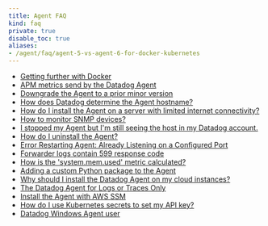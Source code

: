 ```yaml
---
title: Agent FAQ
kind: faq
private: true
disable_toc: true
aliases:
- /agent/faq/agent-5-vs-agent-6-for-docker-kubernetes
---
```


* [Getting further with Docker][1]
* [APM metrics send by the Datadog Agent][2]
* [Downgrade the Agent to a prior minor version][3]
* [How does Datadog determine the Agent hostname?][4]
* [How do I install the Agent on a server with limited internet connectivity?][5]
* [How to monitor SNMP devices?][6]
* [I stopped my Agent but I'm still seeing the host in my Datadog account.][7]
* [How do I uninstall the Agent?][8]
* [Error Restarting Agent: Already Listening on a Configured Port][9]
* [Forwarder logs contain 599 response code][10]
* [How is the 'system.mem.used' metric calculated?][11]
* [Adding a custom Python package to the Agent][12]
* [Why should I install the Datadog Agent on my cloud instances?][13]
* [The Datadog Agent for Logs or Traces Only][14]
* [Install the Agent with AWS SSM][15]
* [How do I use Kubernetes secrets to set my API key?][16]
* [Datadog Windows Agent user][17]

[1]: /agent/faq/getting-further-with-docker
[2]: /agent/faq/agent-apm-metrics
[3]: /agent/faq/downgrade-datadog-agent
[4]: /agent/faq/how-datadog-agent-determines-the-hostname
[5]: /agent/faq/how-do-i-install-the-agent-on-a-server-with-limited-internet-connectivity
[6]: /agent/faq/how-to-monitor-snmp-devices
[7]: /agent/faq/i-stopped-my-agent-but-i-m-still-seeing-the-host
[8]: /agent/faq/how-do-i-uninstall-the-agent
[9]: /agent/faq/error-restarting-agent-already-listening-on-a-configured-port
[10]: /agent/faq/forwarder-logs-contain-599-response-code
[11]: /agent/faq/how-is-the-system-mem-used-metric-calculated
[12]: /agent/faq/custom_python_package
[13]: /agent/faq/why-should-i-install-the-agent-on-my-cloud-instances
[14]: /agent/faq/the-datadog-agent-for-logs-or-traces-only
[15]: /agent/faq/install-the-agent-with-aws-ssm
[16]: /agent/faq/kubernetes-secrets
[17]: /agent/faq/windows-agent-ddagent-user
